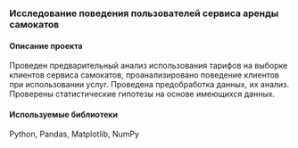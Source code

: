 ### Исследование поведения пользователей сервиса аренды самокатов

#### Описание проекта
Проведен предварительный анализ использования тарифов на выборке клиентов сервиса самокатов,
проанализировано поведение клиентов при использовании услуг. Проведена предобработка
данных, их анализ. Проверены статистические гипотезы на основе имеющихся данных.

#### Используемые библиотеки
Python, Pandas, Matplotlib, NumPy

